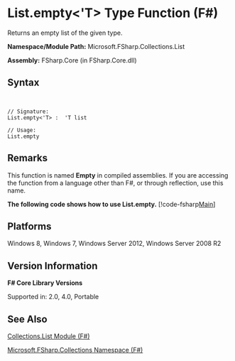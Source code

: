 # List.empty<'T> Type Function (F#)

Returns an empty list of the given type.

**Namespace/Module Path:** Microsoft.FSharp.Collections.List

**Assembly:** FSharp.Core (in FSharp.Core.dll)


## Syntax


```


// Signature:
List.empty<'T> :  'T list

// Usage:
List.empty

```



## Remarks
This function is named **Empty** in compiled assemblies. If you are accessing the function from a language other than F#, or through reflection, use this name.

**The following code shows how to use List.empty.**
[!code-fsharp[Main](snippets/fslists/snippet44.fs)]
## Platforms
Windows 8, Windows 7, Windows Server 2012, Windows Server 2008 R2


## Version Information
**F# Core Library Versions**

Supported in: 2.0, 4.0, Portable




## See Also
[Collections.List Module &#40;F&#35;&#41;](Collections.List-Module-%28FSharp%29.md)

[Microsoft.FSharp.Collections Namespace &#40;F&#35;&#41;](Microsoft.FSharp.Collections-Namespace-%28FSharp%29.md)

